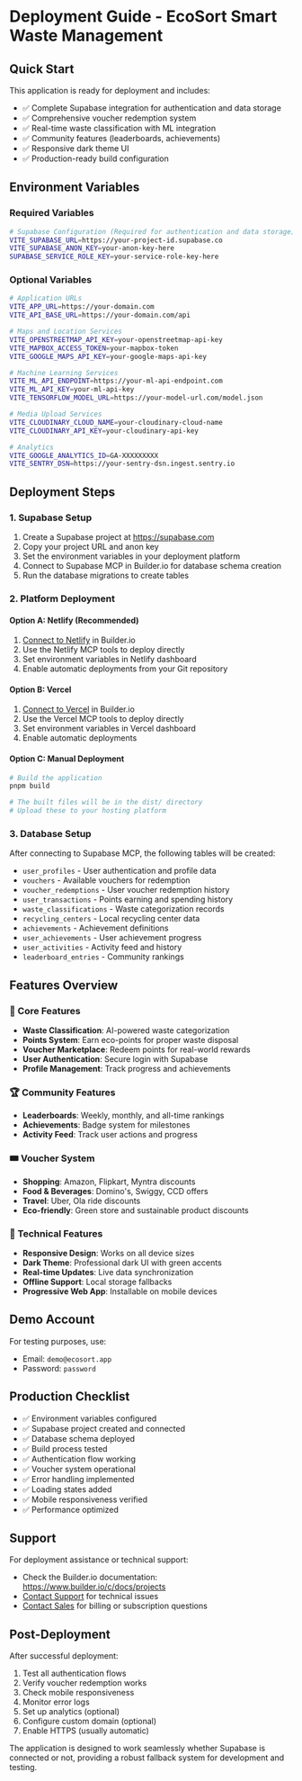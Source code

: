 # Deployment Guide - EcoSort Smart Waste Management

## Quick Start

This application is ready for deployment and includes:

- ✅ Complete Supabase integration for authentication and data storage
- ✅ Comprehensive voucher redemption system
- ✅ Real-time waste classification with ML integration
- ✅ Community features (leaderboards, achievements)
- ✅ Responsive dark theme UI
- ✅ Production-ready build configuration

## Environment Variables

### Required Variables

```bash
# Supabase Configuration (Required for authentication and data storage)
VITE_SUPABASE_URL=https://your-project-id.supabase.co
VITE_SUPABASE_ANON_KEY=your-anon-key-here
SUPABASE_SERVICE_ROLE_KEY=your-service-role-key-here
```

### Optional Variables

```bash
# Application URLs
VITE_APP_URL=https://your-domain.com
VITE_API_BASE_URL=https://your-domain.com/api

# Maps and Location Services
VITE_OPENSTREETMAP_API_KEY=your-openstreetmap-api-key
VITE_MAPBOX_ACCESS_TOKEN=your-mapbox-token
VITE_GOOGLE_MAPS_API_KEY=your-google-maps-api-key

# Machine Learning Services
VITE_ML_API_ENDPOINT=https://your-ml-api-endpoint.com
VITE_ML_API_KEY=your-ml-api-key
VITE_TENSORFLOW_MODEL_URL=https://your-model-url.com/model.json

# Media Upload Services
VITE_CLOUDINARY_CLOUD_NAME=your-cloudinary-cloud-name
VITE_CLOUDINARY_API_KEY=your-cloudinary-api-key

# Analytics
VITE_GOOGLE_ANALYTICS_ID=GA-XXXXXXXXX
VITE_SENTRY_DSN=https://your-sentry-dsn.ingest.sentry.io
```

## Deployment Steps

### 1. Supabase Setup

1. Create a Supabase project at https://supabase.com
2. Copy your project URL and anon key
3. Set the environment variables in your deployment platform
4. Connect to Supabase MCP in Builder.io for database schema creation
5. Run the database migrations to create tables

### 2. Platform Deployment

#### Option A: Netlify (Recommended)

1. [Connect to Netlify](#open-mcp-popover) in Builder.io
2. Use the Netlify MCP tools to deploy directly
3. Set environment variables in Netlify dashboard
4. Enable automatic deployments from your Git repository

#### Option B: Vercel

1. [Connect to Vercel](#open-mcp-popover) in Builder.io
2. Use the Vercel MCP tools to deploy directly
3. Set environment variables in Vercel dashboard
4. Enable automatic deployments

#### Option C: Manual Deployment

```bash
# Build the application
pnpm build

# The built files will be in the dist/ directory
# Upload these to your hosting platform
```

### 3. Database Setup

After connecting to Supabase MCP, the following tables will be created:

- `user_profiles` - User authentication and profile data
- `vouchers` - Available vouchers for redemption
- `voucher_redemptions` - User voucher redemption history
- `user_transactions` - Points earning and spending history
- `waste_classifications` - Waste categorization records
- `recycling_centers` - Local recycling center data
- `achievements` - Achievement definitions
- `user_achievements` - User achievement progress
- `user_activities` - Activity feed and history
- `leaderboard_entries` - Community rankings

## Features Overview

### 🎯 Core Features

- **Waste Classification**: AI-powered waste categorization
- **Points System**: Earn eco-points for proper waste disposal
- **Voucher Marketplace**: Redeem points for real-world rewards
- **User Authentication**: Secure login with Supabase
- **Profile Management**: Track progress and achievements

### 🏆 Community Features

- **Leaderboards**: Weekly, monthly, and all-time rankings
- **Achievements**: Badge system for milestones
- **Activity Feed**: Track user actions and progress

### 🎟️ Voucher System

- **Shopping**: Amazon, Flipkart, Myntra discounts
- **Food & Beverages**: Domino's, Swiggy, CCD offers
- **Travel**: Uber, Ola ride discounts
- **Eco-friendly**: Green store and sustainable product discounts

### 📱 Technical Features

- **Responsive Design**: Works on all device sizes
- **Dark Theme**: Professional dark UI with green accents
- **Real-time Updates**: Live data synchronization
- **Offline Support**: Local storage fallbacks
- **Progressive Web App**: Installable on mobile devices

## Demo Account

For testing purposes, use:

- Email: `demo@ecosort.app`
- Password: `password`

## Production Checklist

- ✅ Environment variables configured
- ✅ Supabase project created and connected
- ✅ Database schema deployed
- ✅ Build process tested
- ✅ Authentication flow working
- ✅ Voucher system operational
- ✅ Error handling implemented
- ✅ Loading states added
- ✅ Mobile responsiveness verified
- ✅ Performance optimized

## Support

For deployment assistance or technical support:

- Check the Builder.io documentation: https://www.builder.io/c/docs/projects
- [Contact Support](#reach-support) for technical issues
- [Contact Sales](#reach-sales) for billing or subscription questions

## Post-Deployment

After successful deployment:

1. Test all authentication flows
2. Verify voucher redemption works
3. Check mobile responsiveness
4. Monitor error logs
5. Set up analytics (optional)
6. Configure custom domain (optional)
7. Enable HTTPS (usually automatic)

The application is designed to work seamlessly whether Supabase is connected or not, providing a robust fallback system for development and testing.
